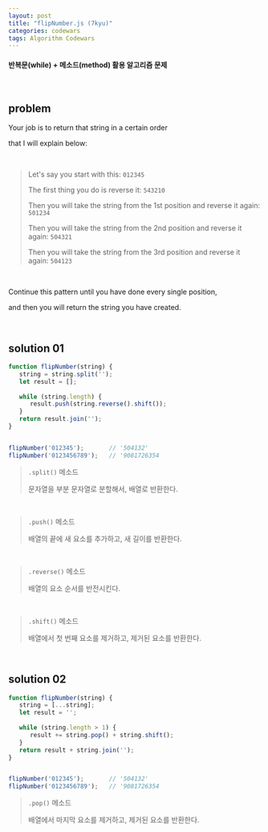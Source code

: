 ```yaml
---
layout: post
title: "flipNumber.js (7kyu)"
categories: codewars
tags: Algorithm Codewars
---
```


#### 반복문(while) + 메소드(method) 활용 알고리즘 문제

<br>

## problem

Your job is to return that string in a certain order

that I will explain below:

<br>

> Let's say you start with this: `012345`
>
> The first thing you do is reverse it: `543210`
>
> Then you will take the string from the 1st position and reverse it again: `501234`
>
> Then you will take the string from the 2nd position and reverse it again: `504321`
>
> Then you will take the string from the 3rd position and reverse it again: `504123`

<br>

Continue this pattern until you have done every single position,

and then you will return the string you have created.

<br>

## solution 01

```javascript
function flipNumber(string) {
   string = string.split('');
   let result = [];
   
   while (string.length) {
      result.push(string.reverse().shift());
   }
   return result.join('');
}


flipNumber('012345');		// '504132'
flipNumber('0123456789');	// '9081726354
```

> `.split()` 메소드
>
> 문자열을 부분 문자열로 분할해서, 배열로 반환한다.

<br>

> `.push()` 메소드
>
> 배열의 끝에 새 요소를 추가하고, 새 길이를 반환한다.

<br>

> `.reverse()` 메소드
>
> 배열의 요소 순서를 반전시킨다.

<br>

> `.shift()` 메소드
>
> 배열에서 첫 번째 요소를 제거하고, 제거된 요소를 반환한다.

<br>

## solution 02

```javascript
function flipNumber(string) {
   string = [...string];
   let result = '';
   
   while (string.length > 1) {
      result += string.pop() + string.shift();
   }
   return result + string.join('');
}


flipNumber('012345');		// '504132'
flipNumber('0123456789');	// '9081726354
```

> `.pop()` 메소드
>
> 배열에서 마지막 요소를 제거하고, 제거된 요소를 반환한다.

<br>